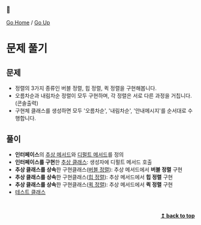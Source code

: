 ### :open_book:

[Go Home](https://github.com/devJRL/CodeLab-JAVA-Basic#codelab-java-basic) / [Go Up](..#ch09인터페이스)

# 문제 풀기

## 문제

- 정렬의 3가지 종류인 버블 정렬, 힙 정렬, 퀵 정렬을 구현해봅니다.
- 오름차순과 내림차순 정렬이 모두 구현하며, 각 정렬은 서로 다른 과정을 거칩니다. (콘솔출력)
- 구현체 클래스를 생성하면 모두 '오름차순', '내림차순', '안내메시지'를 순서대로 수행합니다.

## 풀이

- **인터페이스**의 [추상 메서드](./Sort.java#L5)와 [디펄트 메서드](./Sort.java#L13)를 정의
- **인터페이스를 구현**한 [추상 클래스](./AbsSort.java#L3): 생성자에 디펄트 메서드 호출
- **추상 클래스를 상속**한 구현클래스([버블 정렬](./BubbleSort.java#L3)): 추상 메서드에서 **버블 정렬** 구현
- **추상 클래스를 상속**한 구현클래스([힙 정렬](./HeapSort.java#L3)): 추상 메서드에서 **힙 정렬** 구현
- **추상 클래스를 상속**한 구현클래스([퀵 정렬](./QuickSort.java#L3)): 추상 메서드에서 **퀵 정렬** 구현
- [테스트 클래스](./SortTest.java#37)

<br/><div align="right"><b><a href="#open_book">↥ back to top</a></b></div><br/>
